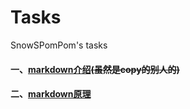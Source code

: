 # Tasks
SnowSPomPom's tasks
#### **一、[markdown介绍](https://github.com/SnowSPomPom/Tasks/blob/main/markdown%E4%BB%8B%E7%BB%8D.md)**~~(虽然是copy的别人的)~~
#### **二、[markdown原理](https://github.com/SnowSPomPom/Tasks/blob/main/markdown%E4%BB%8B%E7%BB%8D.md)**

